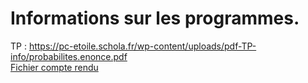 # Informations sur les programmes.

TP : https://pc-etoile.schola.fr/wp-content/uploads/pdf-TP-info/probabilites.enonce.pdf<br>
<a href = https://github.com/PyNoe/Python_TD/blob/main/TP%20Prépa/Entrainement/Probas%20(Centrale)/Travaux%20pratiques%20-%20Probabilités.md>Fichier compte rendu</a>

